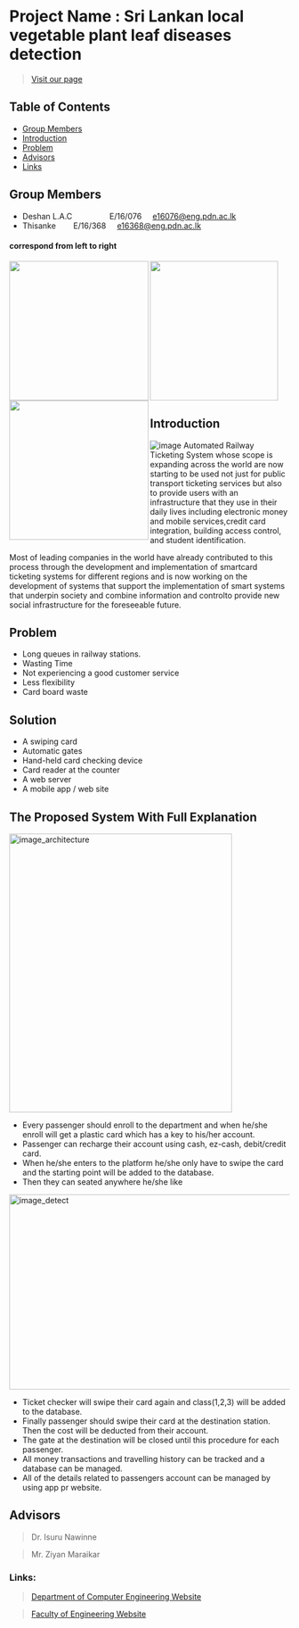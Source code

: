 
# Project Name : Sri Lankan local vegetable plant leaf diseases detection
> [Visit our page](#) 


<!-- TABLE OF CONTENTS -->
## Table of Contents

* [Group Members](#group-members)
* [Introduction](#introduction)
* [Problem](#problem)
* [Advisors](#advisors)
* [Links](#links)

## Group Members 
  * Deshan L.A.C &nbsp;&nbsp;&nbsp;&nbsp;&nbsp;&nbsp;&nbsp;&nbsp; &nbsp; &nbsp; &nbsp; &nbsp;E/16/076 &nbsp;&nbsp;&nbsp; e16076@eng.pdn.ac.lk
  * Thisanke &nbsp;&nbsp;&nbsp;&nbsp;&nbsp;&nbsp; E/16/368  &nbsp;&nbsp;&nbsp;&nbsp;e16368@eng.pdn.ac.lk
      
#### correspond from left to right
      
<div id="Group Members" >
    <div class="inline-block">
        <img src ="https://github.com/cepdnaclk/e16-3yp-automated-railway-ticketing-system/blob/main/Photos/member1.jpg" align="left" width="250" height="250">
    </div>
    <div class="inline-block">
        <img src ="https://github.com/cepdnaclk/e16-3yp-automated-railway-ticketing-system/blob/main/Photos/member3.jpg" align="left" width="250" height="250">
    </div>
    <div class="inline-block">
       <img src ="https://github.com/cepdnaclk/e16-3yp-automated-railway-ticketing-system/blob/main/Photos/member2.jpg" alt= " "  width="230" height="250">
    </div>
</div>

## Introduction

![image](https://github.com/cepdnaclk/e16-3yp-automated-railway-ticketing-system/blob/main/Photos/introduction.jpg)
Automated Railway Ticketing System whose scope is expanding across the world are now starting to be used not just for public transport ticketing services but also to provide users with an infrastructure that they use in their daily lives including electronic money and mobile services,credit card integration, building access control, and student identification.

Most of leading companies in the world have already contributed to this process through the development and implementation of smartcard ticketing systems for different regions and is now working on the development of systems that support the implementation of smart systems that underpin society and combine information and controlto provide new social infrastructure for the foreseeable future.

## Problem
* Long queues in railway stations.
* Wasting Time
* Not experiencing a good customer service
* Less flexibility
* Card board waste

## Solution
* A swiping card
* Automatic  gates
* Hand-held card checking device
* Card reader at the counter
* A web server
* A mobile app / web site

## The Proposed System With Full Explanation

<img src="https://github.com/cepdnaclk/e16-3yp-automated-railway-ticketing-system/blob/main/Photos/explain1.jpg" alt="image_architecture" width="400" height="500" />

* Every passenger should enroll to the department and when he/she enroll will get a plastic card which has a key to his/her account.
* Passenger can recharge their account using cash, ez-cash, debit/credit card.
* When he/she enters to the platform he/she only have to swipe the card and the starting point will be added to the database.
* Then they can seated anywhere he/she like

<img src="https://github.com/cepdnaclk/e16-3yp-automated-railway-ticketing-system/blob/main/Photos/explain.jpg" alt="image_detect" width="650" height="350"/>

* Ticket checker will swipe their card again and class(1,2,3) will be added to the database.
* Finally passenger should swipe their card at the destination station. Then the cost will be deducted from their account.
* The gate at the destination will be closed until this procedure for each passenger.
* All money transactions and travelling history can be tracked and a database can be managed.
* All of the details related to passengers account can be managed by using app pr website.

## Advisors

>Dr. Isuru Nawinne

>Mr. Ziyan Maraikar

### Links:
> [Department of Computer Engineering Website](http://www.ce.pdn.ac.lk/) 

> [Faculty of Engineering Website](https://eng.pdn.ac.lk/) 






